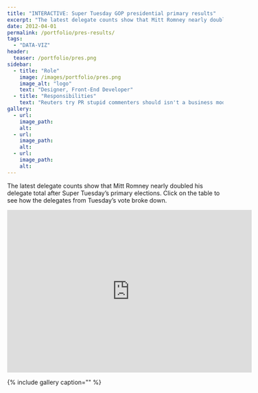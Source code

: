 ```yaml
---
title: "INTERACTIVE: Super Tuesday GOP presidential primary results"
excerpt: "The latest delegate counts show that Mitt Romney nearly doubled his delegate total after Super Tuesday’s primary elections."
date: 2012-04-01
permalink: /portfolio/pres-results/
tags: 
  - "DATA-VIZ"
header:
  teaser: /portfolio/pres.png
sidebar:
  - title: "Role"
    image: /images/portfolio/pres.png
    image_alt: "logo"
    text: "Designer, Front-End Developer"
  - title: "Responsibilities"
    text: "Reuters try PR stupid commenters should isn't a business model"
gallery:
  - url:
    image_path:
    alt:
  - url:
    image_path:
    alt:
  - url:
    image_path:
    alt:
---
```



The latest delegate counts show that Mitt Romney nearly doubled his delegate total after Super Tuesday’s primary elections. Click on the table to see how the delegates from Tuesday’s vote broke down.

<iframe width="570" height="380" scrolling="no" frameborder="no" src="http://carlvlewis2.wpengine.com/leaflet/supertuesday.html"></iframe>

{% include gallery caption="" %}
